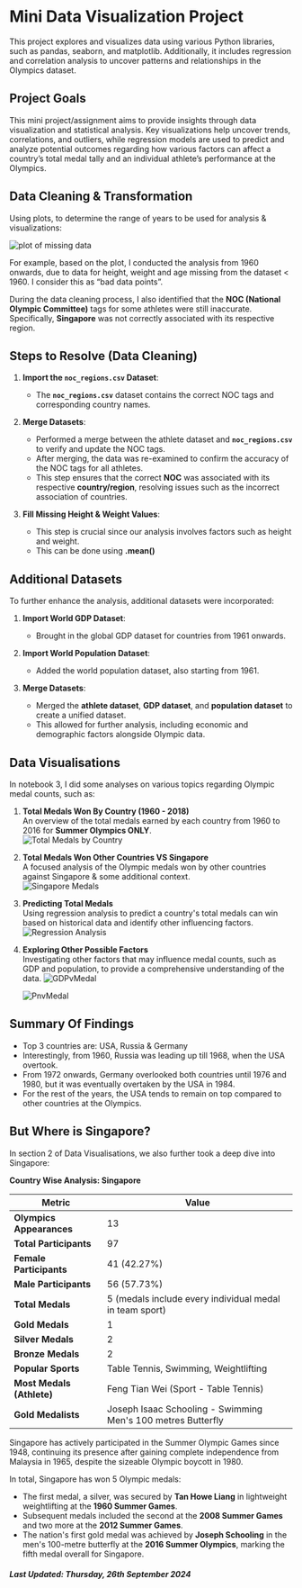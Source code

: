 # Mini Data Visualization Project
This project explores and visualizes data using various Python libraries, such as pandas, seaborn, and matplotlib. Additionally, it includes regression and correlation analysis to uncover patterns and relationships in the Olympics dataset.

## Project Goals 
This mini project/assignment aims to provide insights through data visualization and statistical analysis. Key visualizations help uncover trends, correlations, and outliers, while regression models are used to predict and analyze potential outcomes regarding how various factors can affect a country’s total medal tally and an individual athlete’s performance at the Olympics.

## Data Cleaning & Transformation
Using plots, to determine the range of years to be used for analysis & visualizations:

![plot of missing data](https://raw.githubusercontent.com/splatpugs/ntu-dsai-past/refs/heads/main/Pictures/plot1.png)
 
For example, based on the plot, I conducted the analysis from 1960 onwards, due to data for height, weight and age missing from the dataset < 1960. I consider this as “bad data points”.

During the data cleaning process, I also identified that the **NOC (National Olympic Committee)** tags for some athletes were still inaccurate. Specifically, **Singapore** was not correctly associated with its respective region.

## Steps to Resolve (Data Cleaning)
1. **Import the `noc_regions.csv` Dataset**:
   - The **`noc_regions.csv`** dataset contains the correct NOC tags and corresponding country names.
     
2. **Merge Datasets**:
   - Performed a merge between the athlete dataset and **`noc_regions.csv`** to verify and update the NOC tags.
   - After merging, the data was re-examined to confirm the accuracy of the NOC tags for all athletes.
   - This step ensures that the correct **NOC** was associated with its respective **country/region**, resolving issues such as the incorrect association of countries.

3. **Fill Missing Height & Weight Values**:
   - This step is crucial since our analysis involves factors such as height and weight.
   - This can be done using **.mean()**

## Additional Datasets
To further enhance the analysis, additional datasets were incorporated:

1. **Import World GDP Dataset**:
   - Brought in the global GDP dataset for countries from 1961 onwards.

2. **Import World Population Dataset**:
   - Added the world population dataset, also starting from 1961.

3. **Merge Datasets**:
   - Merged the **athlete dataset**, **GDP dataset**, and **population dataset** to create a unified dataset.
   - This allowed for further analysis, including economic and demographic factors alongside Olympic data.

## Data Visualisations
In notebook 3, I did some analyses on various topics regarding Olympic medal counts, such as:

1. **Total Medals Won By Country (1960 - 2018)**  
   An overview of the total medals earned by each country from 1960 to 2016 for **Summer Olympics ONLY**.  
   ![Total Medals by Country](https://raw.githubusercontent.com/splatpugs/ntu-dsai-past/refs/heads/main/Pictures/medalsforeachcountry.png)

2. **Total Medals Won Other Countries VS Singapore**  
   A focused analysis of the Olympic medals won by other countries against Singapore & some additional context.  
   ![Singapore Medals](https://raw.githubusercontent.com/splatpugs/ntu-dsai-past/refs/heads/main/Pictures/bubbleplotformedals.png)

3. **Predicting Total Medals**  
   Using regression analysis to predict a country's total medals can win based on historical data and identify other influencing factors.  
   ![Regression Analysis](path/to/your/image3.png) <!-- Replace with your image path -->

4. **Exploring Other Possible Factors**  
   Investigating other factors that may influence medal counts, such as GDP and population, to provide a comprehensive understanding of the data.
   ![GDPvMedal](https://raw.githubusercontent.com/splatpugs/ntu-dsai-past/refs/heads/main/Pictures/gdpvmedalcorrelation.png)
   
   ![PnvMedal](https://raw.githubusercontent.com/splatpugs/ntu-dsai-past/refs/heads/main/Pictures/populationvmedalcorrelation.png)

## Summary Of Findings

* Top 3 countries are: USA, Russia & Germany
* Interestingly, from 1960, Russia was leading up till 1968, when the USA overtook.
* From 1972 onwards, Germany overlooked both countries until 1976 and 1980, but it was eventually overtaken by the USA in 1984. 
* For the rest of the years, the USA tends to remain on top compared to other countries at the Olympics.

## But Where is Singapore?
In section 2 of Data Visualisations, we also further took a deep dive into Singapore:

**Country Wise Analysis: Singapore**

| Metric                              | Value                                      |
|-------------------------------------|--------------------------------------------|
| **Olympics Appearances**            | 13                                         |
| **Total Participants**              | 97                                         |
| **Female Participants**             | 41 (42.27%)                               |
| **Male Participants**               | 56 (57.73%)                               |
| **Total Medals**                    | 5 (medals include every individual medal in team sport) |
| **Gold Medals**                     | 1                                          |
| **Silver Medals**                   | 2                                          |
| **Bronze Medals**                   | 2                                          |
| **Popular Sports**                  | Table Tennis, Swimming, Weightlifting     |
| **Most Medals (Athlete)**           | Feng Tian Wei (Sport - Table Tennis)     |
| **Gold Medalists**                  | Joseph Isaac Schooling - Swimming Men's 100 metres Butterfly |

Singapore has actively participated in the Summer Olympic Games since 1948, continuing its presence after gaining complete independence from Malaysia in 1965, despite the sizeable Olympic boycott in 1980. 

In total, Singapore has won 5 Olympic medals:
- The first medal, a silver, was secured by **Tan Howe Liang** in lightweight weightlifting at the **1960 Summer Games**.
- Subsequent medals included the second at the **2008 Summer Games** and two more at the **2012 Summer Games**.
- The nation's first gold medal was achieved by **Joseph Schooling** in the men's 100-metre butterfly at the **2016 Summer Olympics**, marking the fifth medal overall for Singapore.


##### Last Updated: Thursday, 26th September 2024
